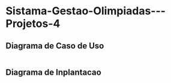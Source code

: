 # Sistama-Gestao-Olimpiadas---Projetos-4

## Diagrama de Caso de Uso
![]()

## Diagrama de Inplantacao
![]()
